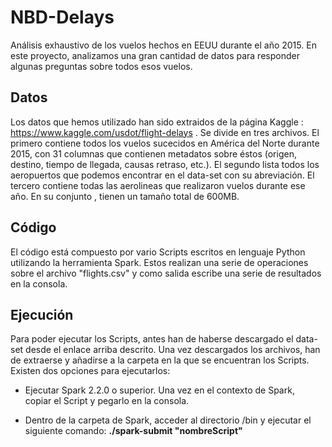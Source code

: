 # NBD-Delays
Análisis exhaustivo de los vuelos hechos en EEUU durante el año 2015. En este proyecto, analizamos una gran cantidad de datos para responder algunas preguntas sobre todos esos vuelos.
## Datos
Los datos que hemos utilizado han sido extraidos de la página Kaggle : https://www.kaggle.com/usdot/flight-delays .
Se divide en tres archivos. El primero contiene todos los vuelos sucecidos en América del Norte durante 2015, con 31 columnas que contienen metadatos sobre éstos (origen, destino, tiempo de llegada, causas retraso, etc.). El segundo lista todos los aeropuertos que podemos encontrar en el data-set con su abreviación. El tercero contiene todas las aerolineas que realizaron vuelos durante ese año.
En su conjunto , tienen un tamaño total de 600MB.

## Código
El código está compuesto por vario Scripts escritos en lenguaje Python utilizando la herramienta Spark. Estos realizan una serie de operaciones sobre el archivo "flights.csv" y como salida escribe una serie de resultados en la consola.
## Ejecución
Para poder ejecutar los Scripts, antes han de haberse descargado el data-set desde el enlace arriba descrito. Una vez descargados los archivos, han de extraerse y añadirse a la carpeta en la que se encuentran los Scripts. Existen dos opciones para ejecutarlos:

 - Ejecutar Spark 2.2.0 o superior. Una vez en el contexto de Spark,   
    copiar el Script y pegarlo en la consola.
    
 - Dentro de la carpeta de Spark, acceder al directorio /bin y ejecutar el siguiente comando:
	**./spark-submit  "nombreScript"**
